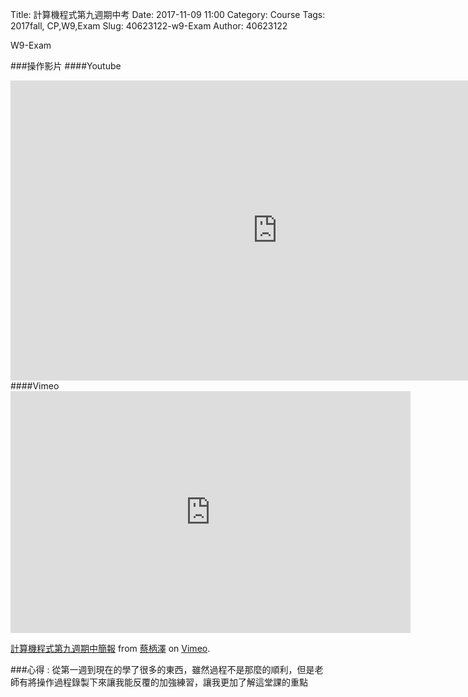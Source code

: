 Title: 計算機程式第九週期中考
Date: 2017-11-09 11:00
Category: Course
Tags: 2017fall, CP,W9,Exam
Slug: 40623122-w9-Exam 
Author: 40623122

W9-Exam  

<!-- PELICAN_END_SUMMARY -->


###操作影片
####Youtube
<iframe width="854" height="480" src="https://www.youtube.com/embed/SOQubNdc1EU" frameborder="0" gesture="media" allowfullscreen></iframe>
####Vimeo
<iframe src="https://player.vimeo.com/video/242916135" width="640" height="387" frameborder="0" webkitallowfullscreen mozallowfullscreen allowfullscreen></iframe>
<p><a href="https://vimeo.com/242916135">計算機程式第九週期中簡報</a> from <a href="https://vimeo.com/user73609600">蔡柄澤</a> on <a href="https://vimeo.com">Vimeo</a>.</p>



###心得 :
從第一週到現在的學了很多的東西，雖然過程不是那麼的順利，但是老師有將操作過程錄製下來讓我能反覆的加強練習，讓我更加了解這堂課的重點





